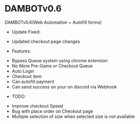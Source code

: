 # DAMBOTv0.6
DAMBOTv0.6(Web Automation + Autofill forms)

* Update Fixed:
- Updated checkout page changes

* Features:
- Bypass Queue system using chrome extension
- No More Pre-Game or Checkout Queue
- Auto Login
- Checkout item 
- Can autofill payment
- Can send success on your on discord via Webhook


* TODO:
- Improve checkout Speed
- Bug with place order on Checkout page
- Multiple selection of size when selected size is not available
